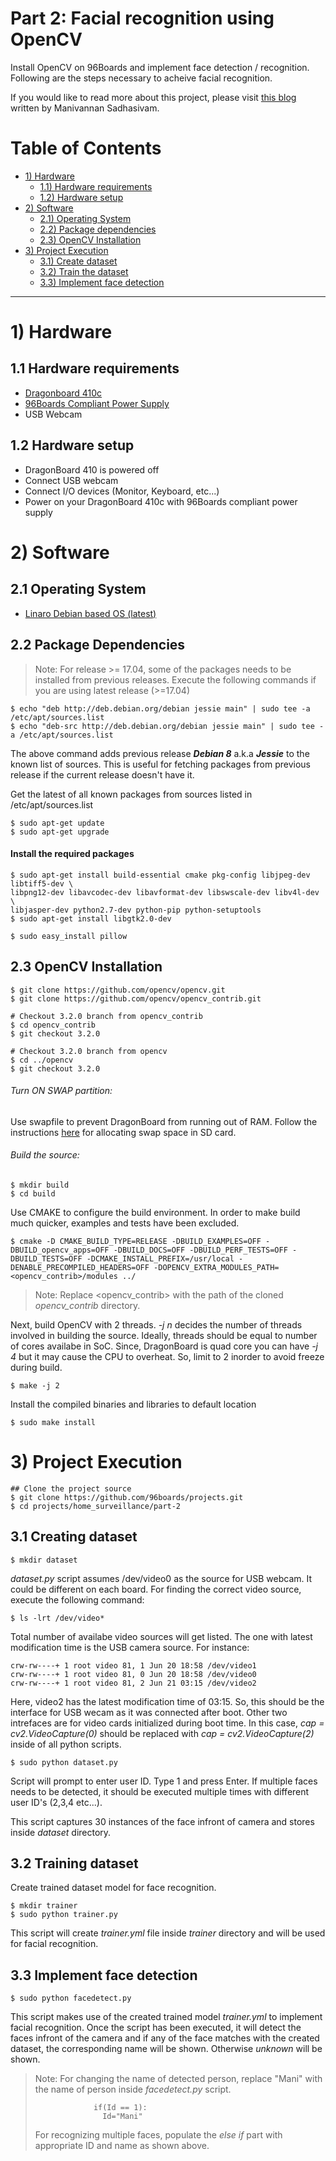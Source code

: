 # Part 2: Facial recognition using OpenCV

Install OpenCV on 96Boards and implement face detection / recognition. Following are the steps necessary
to acheive facial recognition.

If you would like to read more about this project, please visit [this blog](http://www.96boards.org/blog/part-2-home-surveillance-project-96boards/) written by Manivannan Sadhasivam.

# Table of Contents

- [1) Hardware](#1-hardware)
   - [1.1) Hardware requirements](#11-hardware-requirements)
   - [1.2) Hardware setup](#12-hardware-setup)
- [2) Software](#2-software)   
   - [2.1) Operating System](#21-operating-system)
   - [2.2) Package dependencies](#22-package-dependencies)
   - [2.3) OpenCV Installation](#23-opencv-installation)
- [3) Project Execution](#3-project-execution)
   - [3.1) Create dataset](#31-creating-dataset)
   - [3.2) Train the dataset](#32-training-dataset)
   - [3.3) Implement face detection](#33-implement-face-detection)

***

# 1) Hardware

## 1.1 Hardware requirements

- [Dragonboard 410c](http://www.96boards.org/product/dragonboard410c/)
- [96Boards Compliant Power Supply](http://www.96boards.org/product/power/)
- USB Webcam

## 1.2 Hardware setup

- DragonBoard 410 is powered off
- Connect USB webcam
- Connect I/O devices (Monitor, Keyboard, etc...)
- Power on your DragonBoard 410c with 96Boards compliant power supply

# 2) Software

## 2.1 Operating System

- [Linaro Debian based OS (latest)](https://github.com/96boards/documentation/blob/master/ConsumerEdition/DragonBoard-410c/Downloads/Debian.md)

## 2.2 Package Dependencies

> Note: For release >= 17.04, some of the packages needs to be installed from previous releases. Execute the following commands
if you are using latest release (>=17.04)

```shell
$ echo "deb http://deb.debian.org/debian jessie main" | sudo tee -a /etc/apt/sources.list
$ echo "deb-src http://deb.debian.org/debian jessie main" | sudo tee -a /etc/apt/sources.list
```
The above command adds previous release ***Debian 8*** a.k.a ***Jessie*** to the known list of sources. This is useful for fetching packages from previous release if the current release doesn't have it.

Get the latest of all known packages from sources listed in /etc/apt/sources.list

```shell
$ sudo apt-get update
$ sudo apt-get upgrade
```
#### Install the required packages

```shell
$ sudo apt-get install build-essential cmake pkg-config libjpeg-dev libtiff5-dev \
libpng12-dev libavcodec-dev libavformat-dev libswscale-dev libv4l-dev \
libjasper-dev python2.7-dev python-pip python-setuptools
$ sudo apt-get install libgtk2.0-dev

$ sudo easy_install pillow
```

## 2.3 OpenCV Installation

``` shell
$ git clone https://github.com/opencv/opencv.git
$ git clone https://github.com/opencv/opencv_contrib.git

# Checkout 3.2.0 branch from opencv_contrib
$ cd opencv_contrib
$ git checkout 3.2.0

# Checkout 3.2.0 branch from opencv
$ cd ../opencv
$ git checkout 3.2.0
```
###### Turn ON SWAP partition:

Use swapfile to prevent DragonBoard from running out of RAM. Follow the instructions [here](https://github.com/96boards/documentation/blob/master/ConsumerEdition/CE-Extras/Configuration/SDSwapSpace.md) for allocating swap space in SD card.

###### Build the source:

``` shell
$ mkdir build
$ cd build
```
Use CMAKE to configure the build environment. In order to make build much quicker, examples and tests have been excluded.

```shell
$ cmake -D CMAKE_BUILD_TYPE=RELEASE -DBUILD_EXAMPLES=OFF -DBUILD_opencv_apps=OFF -DBUILD_DOCS=OFF -DBUILD_PERF_TESTS=OFF -DBUILD_TESTS=OFF -DCMAKE_INSTALL_PREFIX=/usr/local -DENABLE_PRECOMPILED_HEADERS=OFF -DOPENCV_EXTRA_MODULES_PATH=<opencv_contrib>/modules ../
```

> Note: Replace <opencv_contrib> with the path of the cloned *opencv_contrib* directory.

Next, build OpenCV with 2 threads. *-j n* decides the number of threads involved in building the source. Ideally, threads should be equal to number of cores availabe in SoC. Since, DragonBoard is quad core you can have *-j 4* but it may cause the CPU to overheat. So, limit to 2 inorder to avoid freeze during build.

```shell
$ make -j 2
```
Install the compiled binaries and libraries to default location

```shell
$ sudo make install
```

# 3) Project Execution

```shell
## Clone the project source 
$ git clone https://github.com/96boards/projects.git
$ cd projects/home_surveillance/part-2
```

## 3.1 Creating dataset

```shell
$ mkdir dataset
```
*dataset.py* script assumes /dev/video0 as the source for USB webcam. It could be different on each board. For finding the correct video source, execute the following command:

```shell
$ ls -lrt /dev/video*
```
Total number of availabe video sources will get listed. The one with latest modification time is the USB camera source.
For instance:

```shell
crw-rw----+ 1 root video 81, 1 Jun 20 18:58 /dev/video1
crw-rw----+ 1 root video 81, 0 Jun 20 18:58 /dev/video0
crw-rw----+ 1 root video 81, 2 Jun 21 03:15 /dev/video2
```
Here, video2 has the latest modification time of 03:15. So, this should be the interface for USB wecam as it was connected after boot. Other two intrefaces are for video cards initialized during boot time. In this case, *cap = cv2.VideoCapture(0)* should be replaced with *cap = cv2.VideoCapture(2)* inside of all python scripts.

```shell
$ sudo python dataset.py
```
Script will prompt to enter user ID. Type 1 and press Enter. If multiple faces needs to be detected, it should be
executed multiple times with different user ID's (2,3,4 etc...).

This script captures 30 instances of the face infront of camera and stores inside *dataset* directory.

## 3.2 Training dataset

Create trained dataset model for face recognition.

```shell
$ mkdir trainer
$ sudo python trainer.py
```
This script will create *trainer.yml* file inside *trainer* directory and will be used for facial recognition.

## 3.3 Implement face detection

```shell
$ sudo python facedetect.py
```
This script makes use of the created trained model *trainer.yml* to implement facial recognition. Once the script has been executed, it will detect the faces infront of the camera and if any of the face matches with the created dataset, the corresponding name will be shown. Otherwise *unknown* will be shown.

> Note: For changing the name of detected person, replace "Mani" with the name of person inside *facedetect.py* script.
> ```shell
>              if(Id == 1):
>                Id="Mani"
> ```
> For recognizing multiple faces, populate the *else if* part with appropriate ID and name as shown above.

